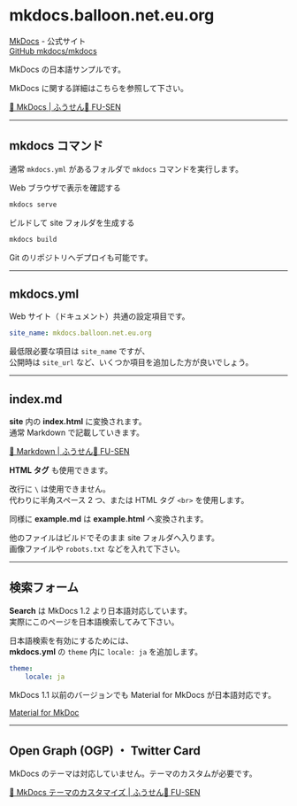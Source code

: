 # mkdocs.balloon.net.eu.org

[<i class="fa-solid fa-link"></i> MkDocs](https://www.mkdocs.org/)  - 公式サイト  
[<i class="fa-brands fa-github"></i> GitHub mkdocs/mkdocs](https://github.com/mkdocs/mkdocs/)

MkDocs の日本語サンプルです。

MkDocs に関する詳細はこちらを参照して下さい。

[🎈 MkDocs | ふうせん🎈 FU-SEN](https://balloon.asia/mkdocs/)

___

## mkdocs コマンド

通常 `mkdocs.yml` があるフォルダで `mkdocs` コマンドを実行します。

Web ブラウザで表示を確認する

```bash
mkdocs serve
```

ビルドして site フォルダを生成する

```bash
mkdocs build
```

Git のリポジトリへデプロイも可能です。

___

## mkdocs.yml

Web サイト（ドキュメント）共通の設定項目です。

```yaml
site_name: mkdocs.balloon.net.eu.org
```

最低限必要な項目は `site_name` ですが、  
公開時は `site_url` など、いくつか項目を追加した方が良いでしょう。

___

## index.md

**site** 内の **index.html** に変換されます。  
通常 Markdown で記載していきます。

[🎈 Markdown | ふうせん🎈 FU-SEN](https://balloon.asia/markdown/)

<strong>HTML タグ</strong> も使用できます。

改行に `\` は使用できません。  
代わりに半角スペース 2 つ、または HTML タグ `<br>` を使用します。

同様に **example.md** は **example.html** へ変換されます。

他のファイルはビルドでそのまま site フォルダへ入ります。  
画像ファイルや `robots.txt` などを入れて下さい。

___

## 検索フォーム

**<i class="fa-solid fa-magnifying-glass"></i> Search** は MkDocs 1.2 より日本語対応しています。  
実際にこのページを日本語検索してみて下さい。

日本語検索を有効にするためには、  
**mkdocs.yml** の `theme` 内に `locale: ja` を追加します。

```yaml
theme:
    locale: ja
```

MkDocs 1.1 以前のバージョンでも Material for MkDocs が日本語対応です。

[<i class="fa-solid fa-link"></i> Material for MkDoc](https://squidfunk.github.io/mkdocs-material/)

___

## Open Graph (OGP) ・ Twitter Card

MkDocs のテーマは対応していません。テーマのカスタムが必要です。

[🎈 MkDocs <i class="fa-solid fa-hashtag"></i> テーマのカスタマイズ | ふうせん🎈 FU-SEN](https://balloon.asia/mkdocs/#%E3%83%86%E3%83%BC%E3%83%9E%E3%81%AE%E3%82%AB%E3%82%B9%E3%82%BF%E3%83%9E%E3%82%A4%E3%82%BA)
